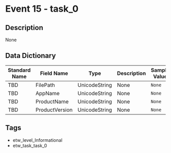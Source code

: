 # Event 15 - task_0

## Description
None

## Data Dictionary
|Standard Name|Field Name|Type|Description|Sample Value|
|---|---|---|---|---|
|TBD|FilePath|UnicodeString|None|`None`|
|TBD|AppName|UnicodeString|None|`None`|
|TBD|ProductName|UnicodeString|None|`None`|
|TBD|ProductVersion|UnicodeString|None|`None`|

## Tags
* etw_level_Informational
* etw_task_task_0